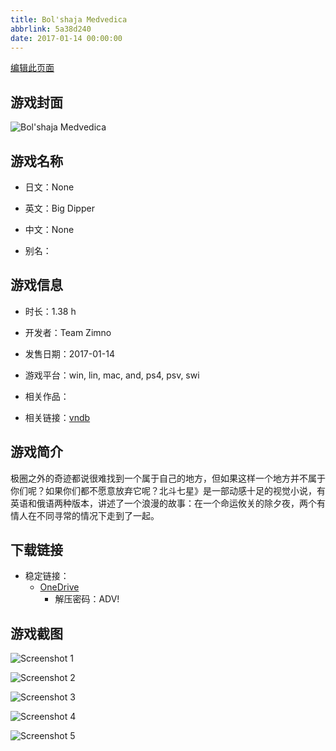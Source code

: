 ```yaml
---
title: Bol'shaja Medvedica
abbrlink: 5a38d240
date: 2017-01-14 00:00:00
---
```

[编辑此页面](https://github.com/ACG-3/ADV3-source/blob/main/source/_posts/games/Big%20Dipper.md)

## 游戏封面

![Bol'shaja Medvedica](https://pan.timero.xyz/onedrive/img_lib_001/Big%20Dipper_cover.avif)


## 游戏名称

- 日文：None
- 英文：Big Dipper
- 中文：None

- 别名：


## 游戏信息

- 时长：1.38 h
- 开发者：Team Zimno
- 发售日期：2017-01-14
- 游戏平台：win, lin, mac, and, ps4, psv, swi
- 相关作品：

- 相关链接：[vndb](https://vndb.org/v25046)


## 游戏简介

极圈之外的奇迹都说很难找到一个属于自己的地方，但如果这样一个地方并不属于你们呢？如果你们都不愿意放弃它呢？北斗七星》是一部动感十足的视觉小说，有英语和俄语两种版本，讲述了一个浪漫的故事：在一个命运攸关的除夕夜，两个有情人在不同寻常的情况下走到了一起。




## 下载链接

- 稳定链接：
    - [OneDrive](https://pan.timero.xyz/onedrive/adv_lib_001/Big%20Dipper)
        - 解压密码：ADV!



## 游戏截图


![Screenshot 1](https://pan.timero.xyz/onedrive/img_lib_001/Big%20Dipper_Screenshot_1.avif)

![Screenshot 2](https://pan.timero.xyz/onedrive/img_lib_001/Big%20Dipper_Screenshot_2.avif)

![Screenshot 3](https://pan.timero.xyz/onedrive/img_lib_001/Big%20Dipper_Screenshot_3.avif)

![Screenshot 4](https://pan.timero.xyz/onedrive/img_lib_001/Big%20Dipper_Screenshot_4.avif)

![Screenshot 5](https://pan.timero.xyz/onedrive/img_lib_001/Big%20Dipper_Screenshot_5.avif)

